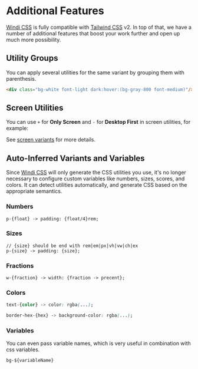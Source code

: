 [windi css]: https://github.com/windicss/windicss
[tailwind css]: https://tailwindcss.com/docs
[svelte]: /guide/svelte.html#additional-features-in-svelte-⚡%EF%B8%8F

# Additional Features

[Windi CSS] is fully compatible with [Tailwind CSS] v2. In top of that, we have a number of additional features that boost your work further and open up much more possibility.

## Utility Groups

You can apply several utilities for the same variant by grouping them with parenthesis.

```html
<div class="bg-white font-light dark:hover:(bg-gray-800 font-medium)"/>
```

<InlinePlayground :input="'bg-blue-200 font-light p-2\ndark:hover:(bg-gray-800 font-medium)'"/>

## Screen Utilities

You can use `+` for __Only Screen__ and `-` for __Desktop First__ in screen utilities, for example:

<InlinePlayground :input="'sm:p-1\n+sm:p-2\n-sm:p-3'" tab="css" :showPreview="false" :showTabs="false" :showMode="false"/>

See [screen variants](http://localhost:4002/utilities/variants.html#screen-variants) for more details.

<!-- 
## More States and Light/Dark theme support

[Windi CSS] supports all CSS [pseudo elements and pseudo classes](https://developer.mozilla.org/en-US/docs/Web/CSS/Pseudo-classes).

Also, it adds `@dark` and `@light` classes based on `prefers-color-scheme`. -->

## Auto-Inferred Variants and Variables

Since [Windi CSS] will only generate the CSS utilities you use, it's no longer necessary to configure custom variables like numbers, sizes, scores, and colors. It can detect utilities automatically, and generate CSS based on the appropriate semantics.

### Numbers

```less
p-{float} -> padding: {float/4}rem;
```

<InlinePlayground :input="'p-2.5\np-3.2'" tab="css" :showPreview="false" :showTabs="false" :showMode="false"/>

### Sizes

```less
// {size} should be end with rem|em|px|vh|vw|ch|ex
p-{size} -> padding: {size};
```

<InlinePlayground :input="'p-3px\np-4rem'" tab="css" :showPreview="false" :showTabs="false" :showMode="false"/>


### Fractions

```less
w-{fraction} -> width: {fraction -> precent};
```

<InlinePlayground :input="'w-9/12'" tab="css" :showPreview="false" :showTabs="false" :showMode="false"/>


### Colors

```css
text-{color} -> color: rgba(...);

border-hex-{hex} -> background-color: rgba(...);
```

<InlinePlayground :input="'text-cyan-400\nborder-hex-6dd1c7'" tab="css" :showTabs="false" :showMode="false" fixed="border border-2 px-4 py-2 rounded"/>

### Variables

You can even pass variable names, which is very useful in combination with css variables.

```css
bg-${variableName}
```

<InlinePlayground :input="'bg-$test-variable'" tab="css" :showPreview="false" :showTabs="false" :showMode="false"/>
